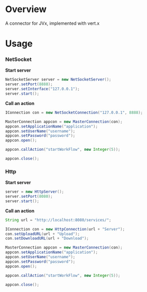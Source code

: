 Overview
========

A connector for JVx, implemented with vert.x 

Usage
=====

### NetSocket

**Start server**

```java
NetSocketServer server = new NetSocketServer();
server.setPort(8888);
server.setInterface("127.0.0.1");
server.start();
```

**Call an action**

```java
IConnection con = new NetSocketConnection("127.0.0.1", 8888);

MasterConnection appcon = new MasterConnection(con);
appcon.setApplicationName("application");
appcon.setUserName("username");
appcon.setPassword("password");
appcon.open();

appcon.callAction("startWorkFlow", new Integer(5));

appcon.close();
```

### Http

**Start server**

```java
server = new HttpServer();
server.setPort(8080);
server.start();
```

**Call an action**

```java
String url = "http://localhost:8080/services/";

IConnection con = new HttpConnection(url + "Server");
con.setUploadURL(url + "Upload");
con.setDownloadURL(url + "Download");

MasterConnection appcon = new MasterConnection(con);
appcon.setApplicationName("application");
appcon.setUserName("username");
appcon.setPassword("password");
appcon.open();

appcon.callAction("startWorkFlow", new Integer(5));

appcon.close();
```
 